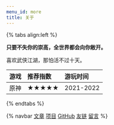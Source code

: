 ```yaml
---
menu_id: more
title: 关于
---
```


{% tabs align:left %}

<!-- tab 简介 -->

**只要不失你的崇高，全世界都会向你敞开。**

<!-- tab 影视 -->

喜欢武侠江湖，那怕活不过十天。

<!-- tab 游戏 -->

| 游戏            | 推荐指数 | 游玩时间 |
| :-------------- | :------- | :------- |
| 原神 | ★★★★★        | 2021-2022     |

{% endtabs %}

{% navbar [文章](/) [项目](/wiki/) [GitHub](https://github.com/prettywinter) [友链](/friends/) [留言](#comments) %}